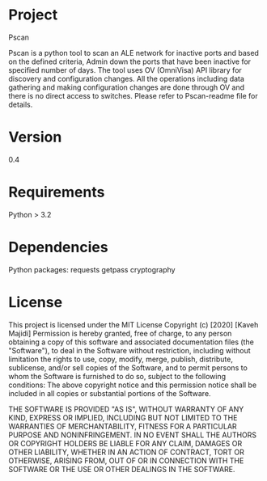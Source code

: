 # Project
Pscan 

Pscan is a python tool to scan an ALE network for inactive ports and based on the defined criteria, Admin down the ports that have been inactive for specified number of days.
The tool uses OV (OmniVisa) API library for discovery and configuration changes. All the operations including data gathering and making configuration changes are done through OV and there is no direct access to switches. 
Please refer to Pscan-readme file for details.

# Version

0.4

# Requirements

Python > 3.2

# Dependencies

Python packages:
requests
getpass
cryptography


# License
This project is licensed under the MIT License
Copyright (c) [2020] [Kaveh Majidi]
Permission is hereby granted, free of charge, to any person obtaining a copy
of this software and associated documentation files (the "Software"), to deal
in the Software without restriction, including without limitation the rights
to use, copy, modify, merge, publish, distribute, sublicense, and/or sell
copies of the Software, and to permit persons to whom the Software is
furnished to do so, subject to the following conditions:
The above copyright notice and this permission notice shall be included in all
copies or substantial portions of the Software.

THE SOFTWARE IS PROVIDED "AS IS", WITHOUT WARRANTY OF ANY KIND, EXPRESS OR
IMPLIED, INCLUDING BUT NOT LIMITED TO THE WARRANTIES OF MERCHANTABILITY,
FITNESS FOR A PARTICULAR PURPOSE AND NONINFRINGEMENT. IN NO EVENT SHALL THE
AUTHORS OR COPYRIGHT HOLDERS BE LIABLE FOR ANY CLAIM, DAMAGES OR OTHER
LIABILITY, WHETHER IN AN ACTION OF CONTRACT, TORT OR OTHERWISE, ARISING FROM,
OUT OF OR IN CONNECTION WITH THE SOFTWARE OR THE USE OR OTHER DEALINGS IN THE
SOFTWARE.
